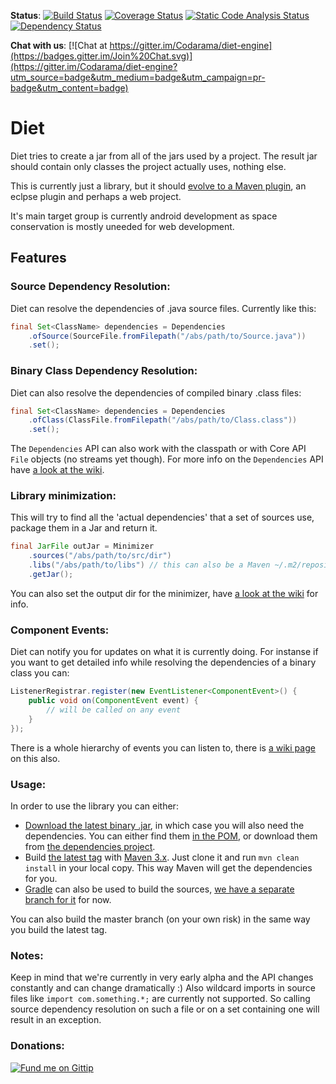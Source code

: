 __Status__:
[![Build Status](https://travis-ci.org/Codarama/diet-engine.svg?branch=master)](https://travis-ci.org/Codarama/diet-engine)
[![Coverage Status](https://coveralls.io/repos/github/Codarama/diet-engine/badge.svg?branch=master)](https://coveralls.io/github/Codarama/diet-engine?branch=master)
[![Static Code Analysis Status](https://scan.coverity.com/projects/6324/badge.svg)](https://scan.coverity.com/projects/codarama-diet-engine)
[![Dependency Status](https://www.versioneye.com/user/projects/557ed6bc61626613800000f7/badge.svg?style=flat)](https://www.versioneye.com/user/projects/557ed6bc61626613800000f7)

__Chat with us__:
[![Chat at https://gitter.im/Codarama/diet-engine](https://badges.gitter.im/Join%20Chat.svg)](https://gitter.im/Codarama/diet-engine?utm_source=badge&utm_medium=badge&utm_campaign=pr-badge&utm_content=badge)

Diet
======

Diet tries to create a jar from all of the jars used by a project.
The result jar should contain only classes the project actually uses, nothing else.

This is currently just a library, but it should [evolve to a Maven plugin](https://github.com/Codarama/diet-maven-mojo), an eclpse plugin and perhaps a web project.

It's main target group is currently android development as space conservation is mostly uneeded for web development.

## Features

### Source Dependency Resolution:

Diet can resolve the dependencies of .java source files. 
Currently like this:

```java
final Set<ClassName> dependencies = Dependencies
    .ofSource(SourceFile.fromFilepath("/abs/path/to/Source.java"))
    .set();
```

### Binary Class Dependency Resolution:

Diet can also resolve the dependencies of compiled binary .class files:

```java
final Set<ClassName> dependencies = Dependencies
    .ofClass(ClassFile.fromFilepath("/abs/path/to/Class.class"))
    .set();
```

The `Dependencies` API can also work with the classpath or with Core API `File` objects (no streams yet though).
For more info on the `Dependencies` API have [a look at the wiki](https://github.com/ayld/Facade/wiki/Dependencies-API).

### Library minimization:

This will try to find all the 'actual dependencies' that a set of sources use, package them in a Jar and return it.

```java
final JarFile outJar = Minimizer
    .sources("/abs/path/to/src/dir")
    .libs("/abs/path/to/libs") // this can also be a Maven ~/.m2/repository
    .getJar();
```

You can also set the output dir for the minimizer, have [a look at the wiki](https://github.com/ayld/Facade/wiki/Library-Minimization) for info.

### Component Events:

Diet can notify you for updates on what it is currently doing. For instanse if you want to get detailed info while 
resolving the dependencies of a binary class you can:

```java
ListenerRegistrar.register(new EventListener<ComponentEvent>() {
    public void on(ComponentEvent event) {
        // will be called on any event
    }
});
```

There is a whole hierarchy of events you can listen to, there is [a wiki page](https://github.com/ayld/Facade/wiki/Component-Events-and-Listeners) on this also.

### Usage:

In order to use the library you can either:

 * [Download the latest binary .jar](https://github.com/codarama/Diet/releases/tag/v0.6-alpha.1),
in which case you will also need the dependencies. You can either find them [in the POM](https://github.com/Codarama/diet-engine/blob/master/pom.xml),
or download them from [the dependencies project](https://github.com/ayld/facade-dependencies).
 * Build [the latest tag](https://github.com/codarama/Diet/releases/tag/v0.6-alpha.1) with [Maven 3.x](http://maven.apache.org/). Just
clone it and run `mvn clean install` in your local copy. This way Maven will get the dependencies for you.
 * [Gradle](https://gradle.org/) can also be used to build the sources, [we have a separate branch for it](https://github.com/Codarama/diet-engine/tree/gradle-build) for now.

You can also build the master branch (on your own risk) in the same way you build the latest tag.

### Notes:

Keep in mind that we're currently in very early alpha and the API changes constantly and can change dramatically :)
Also wildcard imports in source files like `import com.something.*;` are currently not supported. So calling source
dependency resolution on such a file or on a set containing one will result in an exception.

### Donations:

[![Fund me on Gittip](https://raw.github.com/gittip/www.gittip.com/master/www/assets/gittip.png)](https://www.gittip.com/ayld/ "Fund me on Gittip")
